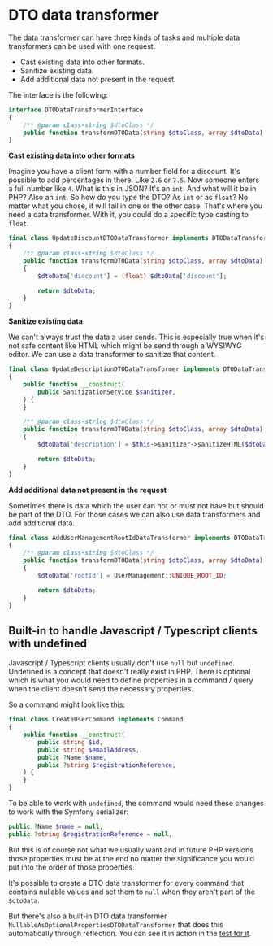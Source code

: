 # DTO data transformer

The data transformer can have three kinds of tasks and multiple data transformers can be used with one request.

- Cast existing data into other formats.
- Sanitize existing data.
- Add additional data not present in the request.

The interface is the following:

```php
interface DTODataTransformerInterface
{
    /** @param class-string $dtoClass */
    public function transformDTOData(string $dtoClass, array $dtoData): array;
}
```

**Cast existing data into other formats**

Imagine you have a client form with a number field for a discount. It's possible to add percentages in there. Like `2.6` or `7.5`. Now someone enters a full number like `4`. What is this in JSON? It's an `int`. And what will it be in PHP? Also an `int`. So how do you type the DTO? As `int` or as `float`? No matter what you chose, it will fail in one or the other case. That's where you need a data transformer. With it, you could do a specific type casting to `float`.

```php
final class UpdateDiscountDTODataTransformer implements DTODataTransformerInterface
{
    /** @param class-string $dtoClass */
    public function transformDTOData(string $dtoClass, array $dtoData): array
    {
        $dtoData['discount'] = (float) $dtoData['discount'];

        return $dtoData;
    }
}
```

**Sanitize existing data**

We can't always trust the data a user sends. This is especially true when it's not safe content like HTML which might be send through a WYSIWYG editor. We can use a data transformer to sanitize that content.

```php
final class UpdateDescriptionDTODataTransformer implements DTODataTransformerInterface
{
    public function __construct(
        public SanitizationService $sanitizer,
    ) {
    }

    /** @param class-string $dtoClass */
    public function transformDTOData(string $dtoClass, array $dtoData): array
    {
        $dtoData['description'] = $this->sanitizer->sanitizeHTML($dtoData['description']);

        return $dtoData;
    }
}
```

**Add additional data not present in the request**

Sometimes there is data which the user can not or must not have but should be part of the DTO. For those cases we can also use data transformers and add additional data.

```php
final class AddUserManagementRootIdDataTransformer implements DTODataTransformerInterface
{
    /** @param class-string $dtoClass */
    public function transformDTOData(string $dtoClass, array $dtoData): array
    {
        $dtoData['rootId'] = UserManagement::UNIQUE_ROOT_ID;

        return $dtoData;
    }
}
```

## Built-in to handle Javascript / Typescript clients with undefined

Javascript / Typescript clients usually don't use `null` but `undefined`. Undefined is a concept that doesn't really exist in PHP. There is optional which is what you would need to define properties in a command / query when the client doesn't send the necessary properties.

So a command might look like this:

```php
final class CreateUserCommand implements Command
{
    public function __construct(
        public string $id,
        public string $emailAddress,
        public ?Name $name,
        public ?string $registrationReference,
    ) {
    }
}
```

To be able to work with `undefined`, the command would need these changes to work with the Symfony serializer:

```php
public ?Name $name = null,
public ?string $registrationReference = null,
```

But this is of course not what we usually want and in future PHP versions those properties must be at the end no matter the significance you would put into the order of those properties.

It's possible to create a DTO data transformer for every command that contains nullable values and set them to `null` when they aren't part of the `$dtoData`.

But there's also a built-in DTO data transformer `NullableAsOptionalPropertiesDTODataTransformer` that does this automatically through reflection. You can see it in action in the [test for it](/tests/DTODataTransformer/NullableAsOptionalPropertiesDTODataTransformerTest.php).
